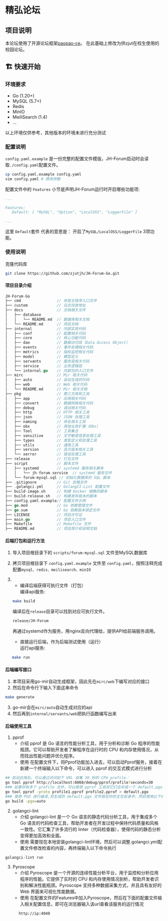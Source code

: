# 精弘论坛

## 项目说明

本论坛使用了开源论坛框架[paopao-ce](https://github.com/rocboss/paopao-ce)。
在此基础上修改为供zjut在校生使用的校园论坛。

## 🏗 快速开始

### 环境要求

* Go (1.20+)
* MySQL (5.7+)
* Redis 
* MinIO 
* MeiliSearch (1.4)
* ...

以上环境仅供参考，其他版本的环境未进行充分测试

### 配置说明

`config.yaml.example` 是一份完整的配置文件模版，JH-Forum启动时会读取`./config.yaml`配置文件。

```sh
cp config.yaml.example config.yaml
vim config.yaml # 修改参数
```

配置文件中的 `Features` 小节是声明JH-Forum运行时开启哪些功能项:

```yaml
...

Features:
   Default: [ "MySQL", "Option", "LocalOSS", "LoggerFile" ]

...
```


这里 `Default`套件 代表的意思是： 开启了`MySQL/LocalOSS/LoggerFile` 3项功能。



### 使用说明

克隆代码库

   ```sh
   git clone https://github.com/zjutjh/JH-Forum-Go.git

   ```

#### 项目目录介绍
```go
JH-Forum-Go
├── cmd                // 存放主程序入口文件
├── custom             // 日志存放地址
├── docs               // 文档相关文件
│   ├── database
│   │   └── README.md  // 数据库相关文档
│   └── README.md      // 项目文档
├── internal           // 内部实现代码
│   ├── conf           // 配置相关代码
│   ├── core           // 核心功能代码
│   ├── dao            // 数据访问层（Data Access Object）
│   ├── events         // 事件处理相关代码
│   ├── metrics        // 指标监控相关代码
│   ├── model          // 模型定义
│   ├── servants       // 服务层相关代码
│   ├── service        // 业务逻辑层
│   └── internal.go    // 内部包的入口文件
├── mirc               // Mir 相关代码
│   ├── auto           // 自动生成的代码
│   ├── web            // Web 相关代码
│   └── README.md      // Mir 相关文档
├── pkg                // 第三方库和工具
│   ├── app            // 应用相关代码
│   ├── convert        // 数据转换相关代码
│   ├── debug          // 调试相关代码
│   ├── http           // HTTP 相关工具
│   ├── json           // JSON 处理工具
│   ├── naming         // 命名相关工具
│   ├── obx            // 其他业务扩展（Obx）
│   ├── Tool           // 工具集合
│   ├── sensitive      // 文字敏感信息处理工具
│   ├── types          // 类型定义和处理工具
│   ├── utils          // 通用工具
│   ├── version        // 显示版本相关工具
│   └── xerror         // 错误处理工具
├── release            // 打包文件
├── script             // 脚本文件
│   ├── systemd        // systemd 服务相关脚本
│   │   └── jh-forum.service  // systemd 服务文件
│   └── forum-mysql.sql // 初始化数据库的 SQL 脚本
├── .gitignore         // Git 忽略文件
├── .golangci.yml      // GolangCI-Lint 配置文件
├── build-image.sh     // 构建 Docker 镜像的脚本
├── build-release.sh   // 构建发布版本的脚本
├── config.yaml.example// 配置文件示例
├── go.mod             // Go 依赖管理文件
├── go.sum             // Go 依赖版本锁定文件
├── LICENSE            // 项目许可证
├── main.go            // 项目入口文件
├── Makefile           // Makefile 文件
├── README.md          // 项目简介和说明文档

```



#### 后端打包和运行方法

1. 导入项目根目录下的 `scripts/forum-mysql.sql` 文件至MySQL数据库
2. 拷贝项目根目录下 `config.yaml.example` 文件至 `config.yaml`，按照注释完成配置`mysql、redis、meilisearch、minIO`
   
3. * 编译后端获得可执行文件（打包）    
   编译api服务:
    ```sh
    make build
    ```
   编译后在`release`目录可以找到对应可执行文件。
    ```sh
    release/JH-Forum
    ```
    再通过systemd作为服务，用nginx反向代理给，提供API给前端服务调用。


   * 直接运行后端，作为后端测试使用（运行）    
   运行api服务:
```sh
   make run
 ```




#### 后端编写接口
1. 本项目采用go-mir自动生成框架，因此先在`mirc/web`下编写对应的接口
2. 然后在命令行下输入下面这串命令
```sh
make generate
```
3. go-mir会在`mirc/auto`自动生成对应的api
4. 然后再到`internal/servants/web`把执行函数编写出来


#### 后端使用工具
1. pprof
   * 介绍
pprof 是 Go 语言的性能分析工具，用于分析和诊断 Go 程序的性能瓶颈。它可以帮助开发者了解程序在运行时的 CPU 和内存使用情况，从而找出性能问题并优化程序。
   * 使用
在配置文件下，将Pprof功能加入进去，可以启动Pprof服务，接着在新建一个终端输入以下命令，可以进入 pprof 的交互式模式进行分析
```sh
## 启动应用后，可以通过访问如下 URL 收集 30 秒的 CPU profile：
go tool pprof http://localhost:6060/debug/pprof/profile?seconds=30
### 如果你有多个 profile 文件，可以使用 pprof 工具将它们合并成一个 default.pgo 文件：
go tool pprof -proto profile1.pprof profile2.pprof > default.pgo
### 使用 PGO 进行编译,将生成的 default.pgo 文件放在你的主包目录中，然后使用以下命令进行编译：
go build -pgo=auto

```
2. golangci-lint
   * 介绍
golangci-lint 是一个 Go 语言的静态代码分析工具，用于集成多个 Go 语言的代码检查工具，帮助开发者在开发过程中保持代码质量和风格一致性。它汇集了许多流行的 linter（代码检查器），使得代码的静态分析变得更加高效和全面。
   * 使用
需要现在本地安装golangci-lint环境，然后可以调整.golangci.yml配置文件修改检查的内容，再终端输入以下命令执行
```sh
golangci-lint run
```  
3. Pyroscope
   * 介绍
Pyroscope 是一个开源的连续性能分析平台，用于监控和分析应用程序的性能。它提供了实时的 CPU 和内存使用情况剖析，帮助开发者识别和解决性能瓶颈。Pyroscope 支持多种数据采集方式，并且具有友好的 Web 界面来可视化性能数据。
   * 使用
在配置文件的Features中加入Pyroscope，然后在下面的配置文件输入相关配置信息，即可在浏览器输入该url查看该服务的运行情况
```
      http://ip:4040
```